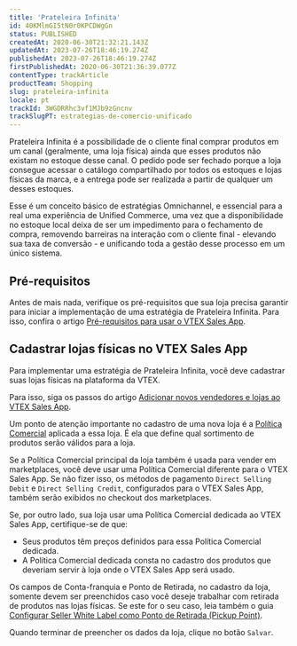 ```yaml
---
title: 'Prateleira Infinita'
id: 40KMlmGI5tN0r0KPCDWgGn
status: PUBLISHED
createdAt: 2020-06-30T21:32:21.143Z
updatedAt: 2023-07-26T18:46:19.274Z
publishedAt: 2023-07-26T18:46:19.274Z
firstPublishedAt: 2020-06-30T21:36:39.077Z
contentType: trackArticle
productTeam: Shopping
slug: prateleira-infinita
locale: pt
trackId: 3WGDRRhc3vf1MJb9zGncnv
trackSlugPT: estrategias-de-comercio-unificado
---
```


Prateleira Infinita é a possibilidade de o cliente final comprar produtos em um canal (geralmente, uma loja física) ainda que esses produtos não existam no estoque desse canal. O pedido pode ser fechado porque a loja consegue acessar o catálogo compartilhado por todos os estoques e lojas físicas da marca, e a entrega pode ser realizada a partir de qualquer um desses estoques.

Esse é um conceito básico de estratégias Omnichannel, e essencial para a real uma experiência de Unified Commerce, uma vez que  a disponibilidade no estoque local deixa de ser um impedimento para o fechamento de compra, removendo barreiras na interação com o cliente final - elevando sua taxa de conversão - e unificando toda a gestão desse processo em um único sistema.

## Pré-requisitos

Antes de mais nada, verifique os pré-requisitos que sua loja precisa garantir para iniciar a implementação de uma estratégia de Prateleira Infinita. Para isso, confira o artigo [Pré-requisitos para usar o VTEX Sales App](https://help.vtex.com/pt/tracks/instore-primeiros-passos-e-configuracoes--zav76TFEZlAjnyBVL5tRc/1wtAanSRA3g2316dw7bw8u "Pré-requisitos para usar o VTEX Sales App").

## Cadastrar lojas físicas no VTEX Sales App

Para implementar uma estratégia de Prateleira Infinita, você deve cadastrar suas lojas físicas na plataforma da VTEX.

Para isso, siga os passos do artigo [Adicionar novos vendedores e lojas ao VTEX Sales App](https://help.vtex.com/pt/tracks/instore-setting-up--zav76TFEZlAjnyBVL5tRc/5PSjRstg7UU4lOm0s8aqKN).

Um ponto de atenção importante no cadastro de uma nova loja é a [Política Comercial](https://help.vtex.com/pt/tutorial/o-que-e-uma-politica-comercial--563tbcL0TYKEKeOY4IAgAE) aplicada a essa loja. É ela que define qual sortimento de produtos serão válidos para a loja.

Se a Política Comercial principal da loja também é usada para vender em marketplaces, você deve usar uma Política Comercial diferente para o VTEX Sales App. Se não fizer isso, os métodos de pagamento `Direct Selling Debit` e `Direct Selling Credit`, configurados para o VTEX Sales App, também serão exibidos no checkout dos marketplaces.

Se, por outro lado, sua loja usar uma Política Comercial dedicada ao VTEX Sales App, certifique-se de que:
- Seus produtos têm preços definidos para essa Política Comercial dedicada.
- A Política Comercial dedicada consta no cadastro dos produtos que deveriam servir à loja onde o VTEX Sales App será usado.

Os campos de Conta-franquia e Ponto de Retirada, no cadastro da loja, somente devem ser preenchidos caso você deseje trabalhar com retirada de produtos nas lojas físicas. Se este for o seu caso, leia também o guia [Configurar Seller White Label como Ponto de Retirada (Pickup Point)](https://help.vtex.com/pt/tutorial/configurar-seller-white-label-ponto-de-retirada-pickup-point--6fSUE2O0taaoKieAaiuc4e).

Quando terminar de preencher os dados da loja, clique no botão `Salvar`.
